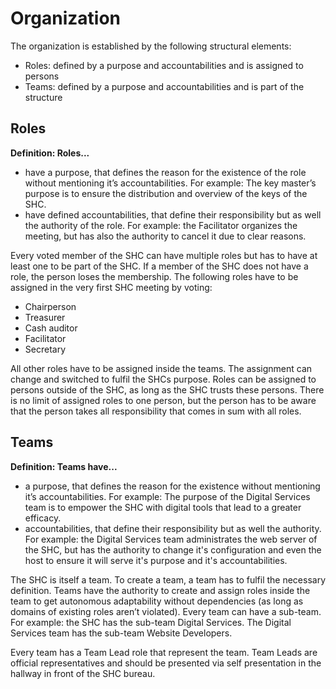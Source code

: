 # Organization

The organization is established by the following structural elements:

- Roles: defined by a purpose and accountabilities and is assigned to persons
- Teams: defined by a purpose and accountabilities and is part of the structure

## Roles

**Definition: Roles...**
- have a purpose, that defines the reason for the existence of the role without mentioning it’s accountabilities. For example: The key master’s purpose is to ensure the distribution and overview of the keys of the SHC.
- have defined accountabilities, that define their responsibility but as well the authority of the role. For example: the Facilitator organizes the meeting, but has also the authority to cancel it due to clear reasons.

Every voted member of the SHC can have multiple roles but has to have at least one to be part of the SHC.
If a member of the SHC does not have a role, the person loses the membership.
The following roles have to be assigned in the very first SHC meeting by voting:
- Chairperson
- Treasurer
- Cash auditor
- Facilitator
- Secretary

All other roles have to be assigned inside the teams. The assignment can change and switched to fulfil the SHCs purpose.
Roles can be assigned to persons outside of the SHC, as long as the SHC trusts these persons.
There is no limit of assigned roles to one person, but the person has to be aware that the person takes all responsibility that comes in sum with all roles.

## Teams

**Definition: Teams have...**
- a purpose, that defines the reason for the existence without mentioning it’s accountabilities. For example: The purpose of the Digital Services team is to empower the SHC with digital tools that lead to a greater efficacy.
- accountabilities, that define their responsibility but as well the authority. For example: the Digital Services team administrates the web server of the SHC, but has the authority to change it's configuration and even the host to ensure it will serve it's purpose and it's accountabilities.

The SHC is itself a team. To create a team, a team has to fulfil the necessary definition. Teams have the authority to create and assign roles inside the team to get autonomous adaptability without dependencies (as long as domains of existing roles aren’t violated).
Every team can have a sub-team. For example: the SHC has the sub-team Digital Services. The Digital Services team has the sub-team Website Developers.

Every team has a Team Lead role that represent the team. Team Leads are official representatives and should be presented via self presentation in the hallway in front of the SHC bureau.
